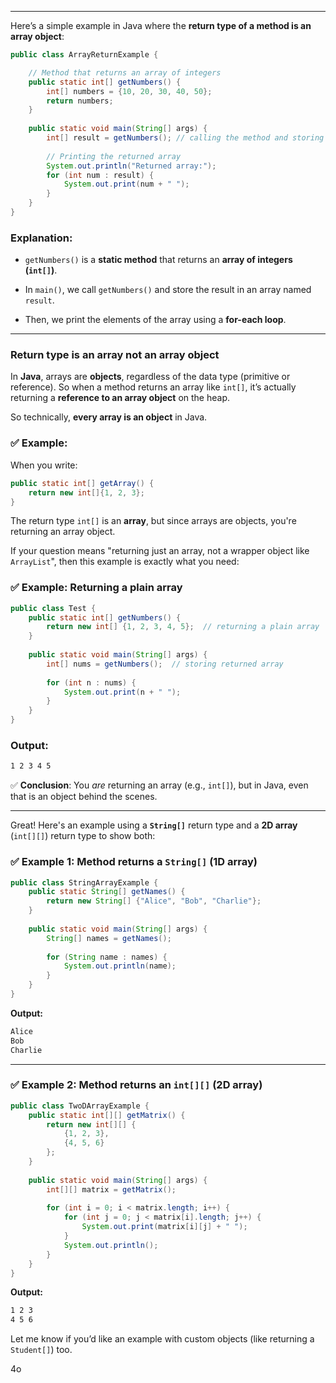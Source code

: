 
---



Here’s a simple example in Java where the **return type of a method is an array object**:

```java
public class ArrayReturnExample {

    // Method that returns an array of integers
    public static int[] getNumbers() {
        int[] numbers = {10, 20, 30, 40, 50};
        return numbers;
    }
		
    public static void main(String[] args) {
        int[] result = getNumbers(); // calling the method and storing returned array
		
        // Printing the returned array
        System.out.println("Returned array:");
        for (int num : result) {
            System.out.print(num + " ");
        }
    }
}
```

### Explanation:

- `getNumbers()` is a **static method** that returns an **array of integers (`int[]`)**.
    
- In `main()`, we call `getNumbers()` and store the result in an array named `result`.
    
- Then, we print the elements of the array using a **for-each loop**.
    


---


### **Return type is an array not an array object**



In **Java**, arrays are **objects**, regardless of the data type (primitive or reference). So when a method returns an array like `int[]`, it’s actually returning a **reference to an array object** on the heap.

So technically, **every array is an object** in Java.

### ✅ Example:

When you write:

```java
public static int[] getArray() {
    return new int[]{1, 2, 3};
}
```

The return type `int[]` is an **array**, but since arrays are objects, you're returning an array object.

If your question means "returning just an array, not a wrapper object like `ArrayList`", then this example is exactly what you need:

### ✅ Example: Returning a plain array

```java
public class Test {
    public static int[] getNumbers() {
        return new int[] {1, 2, 3, 4, 5};  // returning a plain array
    }
		
    public static void main(String[] args) {
        int[] nums = getNumbers();  // storing returned array
		
        for (int n : nums) {
            System.out.print(n + " ");
        }
    }
}
```

### Output:

```sh
1 2 3 4 5
```

✅ **Conclusion**: You _are_ returning an array (e.g., `int[]`), but in Java, even that is an object behind the scenes.

---

Great! Here's an example using a **`String[]`** return type and a **2D array** (`int[][]`) return type to show both:



### ✅ Example 1: Method returns a `String[]` (1D array)

```java
public class StringArrayExample {
    public static String[] getNames() {
        return new String[] {"Alice", "Bob", "Charlie"};
    }
		
    public static void main(String[] args) {
        String[] names = getNames();
		
        for (String name : names) {
            System.out.println(name);
        }
    }
}
```

**Output:**

```sh
Alice
Bob
Charlie
```

---

### ✅ Example 2: Method returns an `int[][]` (2D array)

```java
public class TwoDArrayExample {
    public static int[][] getMatrix() {
        return new int[][] {
            {1, 2, 3},
            {4, 5, 6}
        };
    }
	
    public static void main(String[] args) {
        int[][] matrix = getMatrix();
		
        for (int i = 0; i < matrix.length; i++) {
            for (int j = 0; j < matrix[i].length; j++) {
                System.out.print(matrix[i][j] + " ");
            }
            System.out.println();
        }
    }
}
```

**Output:**

```sh
1 2 3
4 5 6
```

Let me know if you’d like an example with custom objects (like returning a `Student[]`) too.

4o